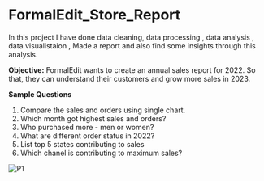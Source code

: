 # FormalEdit_Store_Report

In this project I have done data cleaning, data processing , data analysis , data visualistaion , Made a report and also find some insights through this analysis.

**Objective:**
FormalEdit wants to create an annual sales report for 2022. So that, they can understand their customers and grow more sales in 2023.

**Sample Questions**
1) Compare the sales and orders using single chart.
2) Which month got highest sales and orders?
3) Who purchased more - men or women?
4) What are different order status in 2022?
5) List top 5 states contributing to sales
6) Which chanel is contributing to maximum sales?

![P1](https://github.com/ashishvats22/FormalEdit_Store_Report/assets/80163640/2798ed86-ac98-4868-b516-457103d395a3)





